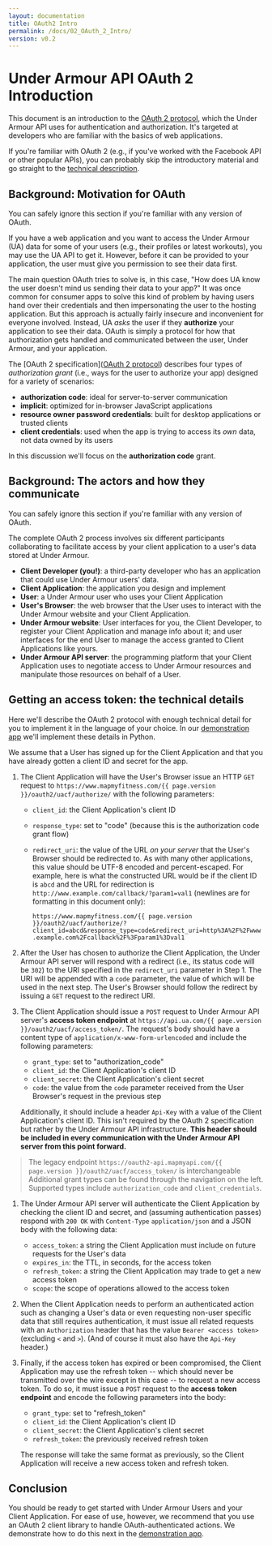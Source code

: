 ```yaml
---
layout: documentation
title: OAuth2 Intro
permalink: /docs/02_OAuth_2_Intro/
version: v0.2
---
```


# Under Armour API OAuth 2 Introduction

This document is an introduction to the [OAuth 2 protocol], which the
Under Armour API uses for authentication and authorization. It's targeted at
developers who are familiar with the basics of web applications.

If you're familiar with OAuth 2 (e.g., if you've worked with the Facebook API or
other popular APIs), you can probably skip the introductory material and go
straight to the [technical description](#tech_desc).

[OAuth 2 protocol]: http://tools.ietf.org/html/rfc6749


## Background: Motivation for OAuth

You can safely ignore this section if you're familiar with any version of OAuth.

If you have a web application and you want to access the Under Armour (UA) data
for some of your users (e.g., their profiles or latest workouts), you may use
the UA API to get it. However, before it can be provided to your application,
the user must give you permission to see their data first.

The main question OAuth tries to solve is, in this case, "How does UA know the
user doesn't mind us sending their data to your app?" It was once common for
consumer apps to solve this kind of problem by having users hand over their
credentials and then impersonating the user to the hosting application. But this
approach is actually fairly insecure and inconvenient for everyone involved.
Instead, UA *asks* the user if they **authorize** your application to see their
data. OAuth is simply a protocol for how that authorization gets handled and
communicated between the user, Under Armour, and your application.

The [OAuth 2 specification]([OAuth 2 protocol]) describes four types of
*authorization grant* (i.e., ways for the user to authorize your app) designed
for a variety of scenarios:

  * **authorization code**: ideal for server-to-server communication
  * **implicit**: optimized for in-browser JavaScript applications
  * **resource owner password credentials**: built for desktop applications or
    trusted clients
  * **client credentials**: used when the app is trying to access its *own*
    data, not data owned by its users

In this discussion we'll focus on the **authorization code** grant.


## Background: The actors and how they communicate

You can safely ignore this section if you're familiar with any version of OAuth.

The complete OAuth 2 process involves six different participants collaborating
to facilitate access by your client application to a user's data stored at
Under Armour.

  * **Client Developer (you!)**: a third-party developer who has an application
    that could use Under Armour users' data.
  * **Client Application**: the application you design and implement
  * **User**: a Under Armour user who uses your Client Application
  * **User's Browser**: the web browser that the User uses to interact with the
    Under Armour website and your Client Application.
  * **Under Armour website**: User interfaces for you, the Client Developer, to 
    register your Client Application and manage info about it; and user 
    interfaces for the end User to manage the access granted to Client
    Applications like yours.
  * **Under Armour API server**: the programming platform that your Client
    Application uses to negotiate access to Under Armour resources and
    manipulate those resources on behalf of a User.


## <a name="tech_desc"></a>Getting an access token: the technical details
Here we'll describe the OAuth 2 protocol with enough technical detail for you to
implement it in the language of your choice. In our [demonstration app] we'll
implement these details in Python.

We assume that a User has signed up for the Client Application and that you have
already gotten a client ID and secret for the app.

1. The Client Application will have the User's Browser issue an HTTP `GET`
request to `https://www.mapmyfitness.com/{{ page.version }}/oauth2/uacf/authorize/` with the
following parameters:
    * `client_id`: the Client Application's client ID
    * `response_type`: set to "code" (because this is the authorization code
       grant flow)
    * `redirect_uri`: the value of the URL *on your server* that the User's
       Browser should be redirected to. As with many other applications, this
       value should be UTF-8 encoded and percent-escaped. For example, here is
       what the constructed URL would be if the client ID is `abcd` and the URL
       for redirection is `http://www.example.com/callback/?param1=val1`
       (newlines are for formatting in this document only):

       `https://www.mapmyfitness.com/{{ page.version }}/oauth2/uacf/authorize/?client_id=abcd&response_type=code&redirect_uri=http%3A%2F%2Fwww.example.com%2Fcallback%2F%3Fparam1%3Dval1`

1. After the User has chosen to authorize the Client Application, the
Under Armour API server will respond with a redirect (i.e., its status code will
be `302`) to the URI specified in the `redirect_uri` parameter in Step 1. The
URI will be appended with a `code` parameter, the value of which will be used in
the next step. The User's Browser should follow the redirect by issuing a `GET`
request to the redirect URI.

1. The Client Application should issue a `POST` request to Under Armour API
server's **access token endpoint** at
`https://api.ua.com/{{ page.version }}/oauth2/uacf/access_token/`. The request's body
should have a content type of `application/x-www-form-urlencoded` and include
the following parameters:
    * `grant_type`: set to "authorization_code"
    * `client_id`: the Client Application's client ID
    * `client_secret`: the Client Application's client secret
    * `code`: the value from the `code` parameter received from the User
       Browser's request in the previous step

    Additionally, it should include a header `Api-Key` with a value of the
    Client Application's client ID. This isn't required by the OAuth 2
    specification but rather by the Under Armour API infrastructure. **This
    header should be included in every communication with the Under Armour API
    server from this point forward.**
    
> The legacy endpoint `https://oauth2-api.mapmyapi.com/{{ page.version }}/oauth2/uacf/access_token/` is interchangeable
> Additional grant types can be found through the navigation on the left. Supported
> types include `authorization_code` and `client_credentials`.

1. The Under Armour API server will authenticate the Client Application by
checking the client ID and secret, and (assuming authentication passes) respond
with `200 OK` with `Content-Type` `application/json` and a JSON body with the
following data:
    * `access_token`: a string the Client Application must include on future
      requests for the User's data
    * `expires_in`: the TTL, in seconds, for the access token
    * `refresh_token`: a string the Client Application may trade to get a new
      access token
    * `scope`: the scope of operations allowed to the access token

1. When the Client Application needs to perform an authenticated action such as
changing a User's data or even requesting non-user specific data that still
requires authentication, it must issue all related requests with an
`Authorization` header that has the value `Bearer <access token>` (excluding `<`
and `>`). (And of course it must also have the `Api-Key` header.)

1. Finally, if the access token has expired or been compromised, the Client
Application may use the refresh token -- which should never be transmitted over
the wire except in this case -- to request a new access token. To do so, it must
issue a `POST` request to the **access token endpoint** and encode the following
parameters into the body:
    * `grant_type`: set to "refresh_token"
    * `client_id`: the Client Application's client ID
    * `client_secret`: the Client Application's client secret
    * `refresh_token`: the previously received refresh token

    The response will take the same format as previously, so the Client
    Application will receive a new access token and refresh token.

[demonstration app]: /docs/v71_OAuth_2_Demo


## Conclusion

You should be ready to get started with Under Armour Users and your Client
Application. For ease of use, however, we recommend that you use an OAuth 2
client library to handle OAuth-authenticated actions. We demonstrate how to do
this next in the [demonstration app].
